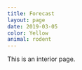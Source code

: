 ```yaml
---
title: Forecast
layout: page
date: 2019-03-05
color: Yellow
animal: rodent
---
```


This is an interior page.